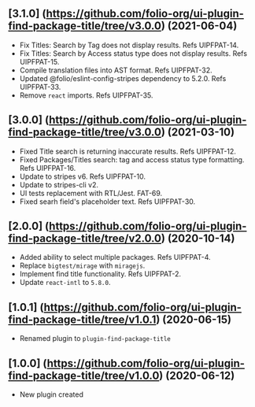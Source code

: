 ## [3.1.0] (https://github.com/folio-org/ui-plugin-find-package-title/tree/v3.0.0) (2021-06-04)

* Fix Titles: Search by Tag does not display results. Refs UIPFPAT-14.
* Fix Titles: Search by Access status type does not display results. Refs UIPFPAT-15.
* Compile translation files into AST format. Refs UIPFPAT-32. 
* Updated @folio/eslint-config-stripes dependency to 5.2.0. Refs UIPFPAT-33.
* Remove `react` imports. Refs UIPFPAT-35.

## [3.0.0] (https://github.com/folio-org/ui-plugin-find-package-title/tree/v3.0.0) (2021-03-10)

* Fixed Title search is returning inaccurate results. Refs UIPFPAT-12.
* Fixed Packages/Titles search: tag and access status type formatting. Refs UIPFPAT-16.
* Update to stripes v6. Refs UIPFPAT-10.
* Update to stripes-cli v2.
* UI tests replacement with RTL/Jest. FAT-69.
* Fixed searh field's placeholder text. Refs UIPFPAT-30.

## [2.0.0] (https://github.com/folio-org/ui-plugin-find-package-title/tree/v2.0.0) (2020-10-14)

* Added ability to select multiple packages. Refs UIPFPAT-4.
* Replace `bigtest/mirage` with `miragejs`.
* Implement find title functionality. Refs UIPFPAT-2.
* Update `react-intl` to `5.8.0`.

## [1.0.1] (https://github.com/folio-org/ui-plugin-find-package-title/tree/v1.0.1) (2020-06-15)

* Renamed plugin to `plugin-find-package-title`

## [1.0.0] (https://github.com/folio-org/ui-plugin-find-package-title/tree/v1.0.0) (2020-06-12)

* New plugin created
